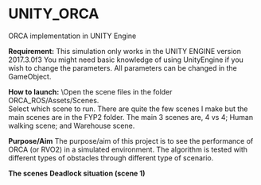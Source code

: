 # UNITY_ORCA
 ORCA implementation in UNITY Engine

**Requirement:**
This simulation only works in the UNITY ENGINE
version 2017.3.0f3
You might need basic knowledge of using UnityEngine if you wish to change the parameters.
All parameters can be changed in the GameObject.

**How to launch:**
\Open the scene files in the folder ORCA_ROS/Assets/Scenes.\
Select which scene to run.
There are quite the few scenes I make but the main scenes are in the FYP2 folder.
The main 3 scenes are, 4 vs 4; Human walking scene; and Warehouse scene.

**Purpose/Aim**
The purpose/aim of this project is to see the performance of ORCA (or RVO2) in a simulated environment.
The algorithm is tested with different types of obstacles through different type of scenario.

**The scenes**
**Deadlock situation (scene 1)**



